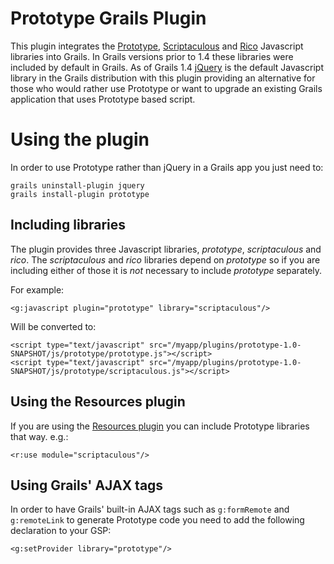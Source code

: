 # Prototype Grails Plugin

This plugin integrates the [Prototype][1], [Scriptaculous][2] and [Rico][3] Javascript libraries into Grails. In Grails versions prior to 1.4 these libraries were included by default in Grails. As of Grails 1.4 [jQuery][5] is the default Javascript library in the Grails distribution with this plugin providing an alternative for those who would rather use Prototype or want to upgrade an existing Grails application that uses Prototype based script.

# Using the plugin

In order to use Prototype rather than jQuery in a Grails app you just need to:

	grails uninstall-plugin jquery
	grails install-plugin prototype

## Including libraries

The plugin provides three Javascript libraries, _prototype_, _scriptaculous_ and _rico_. The _scriptaculous_ and _rico_ libraries depend on _prototype_ so if you are including either of those it is _not_ necessary to include _prototype_ separately.

For example:

	<g:javascript plugin="prototype" library="scriptaculous"/>
	
Will be converted to:

	<script type="text/javascript" src="/myapp/plugins/prototype-1.0-SNAPSHOT/js/prototype/prototype.js"></script>
	<script type="text/javascript" src="/myapp/plugins/prototype-1.0-SNAPSHOT/js/prototype/scriptaculous.js"></script>
	
## Using the Resources plugin

If you are using the [Resources plugin][4] you can include Prototype libraries that way. e.g.:

	<r:use module="scriptaculous"/>
	
## Using Grails' AJAX tags

In order to have Grails' built-in AJAX tags such as `g:formRemote` and `g:remoteLink` to generate Prototype code you need to add the following declaration to your GSP:

	<g:setProvider library="prototype"/>

[1]:http://prototypejs.org/
[2]:http://script.aculo.us/
[3]:http://openrico.org/
[4]:http://grails.org/plugin/resources
[5]:http://jquery.org/